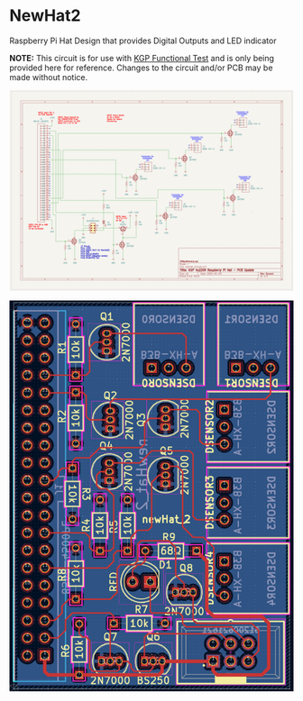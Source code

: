 # NewHat2
Raspberry Pi Hat Design that provides Digital Outputs and LED indicator

**NOTE:** This circuit is for use with [KGP Functional Test](https://github.com/3dApothecary-xyz/FunctionalTest) and is only being provided here for reference.  Changes to the circuit and/or PCB may be made without notice.  

![NewHat2 Schematic](images/NewHat2_Schematic.png)

![NewHat2 PCB Layout](images/NewHat2_PCB_Layout.png)
